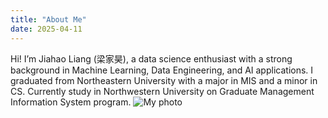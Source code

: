 ```yaml
---
title: "About Me"
date: 2025-04-11
---
```


Hi! I’m Jiahao Liang (梁家昊), a data science enthusiast with a strong background in Machine Learning, Data Engineering, and AI applications. I graduated from Northeastern University with a major in MIS and a minor in CS. Currently study in Northwestern University on Graduate Management Information System program.
![My photo](/images/self.png)
<!-- background ..  stories -->